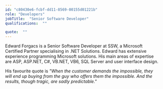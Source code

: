 ```yaml
---
id: "c80430e6-fcbf-dd11-8569-00155d01221b"
role: "Developers"
jobTitle:  "Senior Software Developer"
qualifications:  ""

quote:  ""
---
```


Edward Forgacs is a Senior Software Developer at SSW, a Microsoft Certified Partner specialising in .NET Solutions. Edward has extensive experience programming Microsoft solutions. His main areas of expertise are ASP, ASP.NET, C#, VB.NET, VB6, SQL Server and user interface design.

His favourite quote is *"When the customer demands the impossible, they will end up buying from the guy who offers them the impossible. And the results, though tragic, are sadly predictable."*